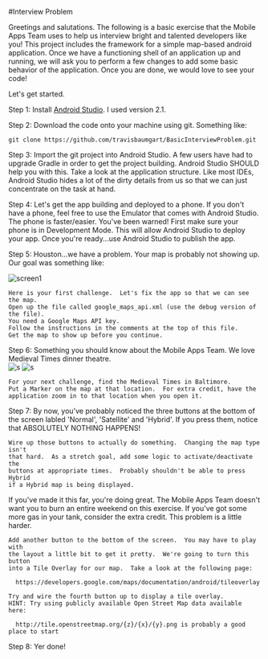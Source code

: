 #Interview Problem  

Greetings and salutations.  The following is a basic exercise that the Mobile Apps Team uses to help us interview bright and talented developers like you!  This project includes the framework for a simple map-based android application.  Once we have a functioning shell of an application up and running, we will ask you to perform a few changes to add some basic behavior of the application.  Once you are done, we would love to see your code!  

Let's get started.  

Step 1: Install [Android Studio](http://developer.android.com/sdk/index.html).  I used version 2.1.

Step 2: Download the code onto your machine using git. Something like:
````
git clone https://github.com/travisbaumgart/BasicInterviewProblem.git
````

Step 3: Import the git project into Android Studio.  A few users have had to upgrade Gradle in order to get the project building.  Android Studio SHOULD help you with this.  Take a look at the application structure.  Like most IDEs, Android Studio hides a lot of the dirty details from us so that we can just concentrate on the task at hand.

Step 4:  Let's get the app building and deployed to a phone.  If you don't have a phone, feel free to use the Emulator that comes with Android Studio.  The phone is faster/easier.  You've been warned!  First make sure your phone is in Development Mode.  This will allow Android Studio to deploy your app.  Once you're ready...use Android Studio to publish the app.  

Step 5:  Houston...we have a problem.  Your map is probably not showing up.  Our goal was something like:  

![screen1](https://raw.githubusercontent.com/travisbaumgart/BasicInterviewProblem/master/images/interview1SS.png)
````
Here is your first challenge.  Let's fix the app so that we can see the map.  
Open up the file called google_maps_api.xml (use the debug version of the file).  
You need a Google Maps API key.
Follow the instructions in the comments at the top of this file.  
Get the map to show up before you continue.
````
Step 6:  Something you should know about the Mobile Apps Team.  We love Medieval Times dinner theatre.  
![s](https://raw.githubusercontent.com/travisbaumgart/BasicInterviewProblem/master/images/image002.jpg)
![s](https://raw.githubusercontent.com/travisbaumgart/BasicInterviewProblem/master/images/image003.jpg)
````
For your next challenge, find the Medieval Times in Baltimore.  
Put a Marker on the map at that location.  For extra credit, have the
application zoom in to that location when you open it.
````
Step 7:  By now, you've probably noticed the three buttons at the bottom of the screen labled 'Normal', 'Satellite' and 'Hybrid'.  If you press them, notice that ABSOLUTELY NOTHING HAPPENS!
````
Wire up those buttons to actually do something.  Changing the map type isn't
that hard.  As a stretch goal, add some logic to activate/deactivate the
buttons at appropriate times.  Probably shouldn't be able to press Hybrid
if a Hybrid map is being displayed.
````
If you've made it this far, you're doing great.  The Mobile Apps Team doesn't want you to burn an entire weekend on this exercise.  If you've got some more gas in your tank, consider the extra credit.  This problem is a little harder.
````
Add another button to the bottom of the screen.  You may have to play with
the layout a little bit to get it pretty.  We're going to turn this button
into a Tile Overlay for our map.  Take a look at the following page:

  https://developers.google.com/maps/documentation/android/tileoverlay

Try and wire the fourth button up to display a tile overlay.  
HINT: Try using publicly available Open Street Map data available here:

  http://tile.openstreetmap.org/{z}/{x}/{y}.png is probably a good place to start
````
Step 8:  Yer done!
